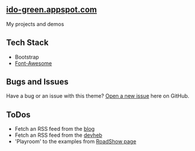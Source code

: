 ## [ido-green.appspot.com](http://Ido-green.appspot.com/)
My projects and demos 

## Tech Stack
* Bootstrap
* [Font-Awesome](http://fortawesome.github.io/Font-Awesome/icons/#web-application)

## Bugs and Issues
Have a bug or an issue with this theme? [Open a new issue](https://github.com/greenido/ido-green.appspot.com/issues) here on GitHub.

## ToDos
  * Fetch an RSS feed from the [blog](https://greenido.wordpress.com)
  * Fetch an RSS feed from the [devheb](https://devheb.com)
  * 'Playroom' to the examples from [RoadShow page](ido-green.appspot.com/RoadShow.html)


